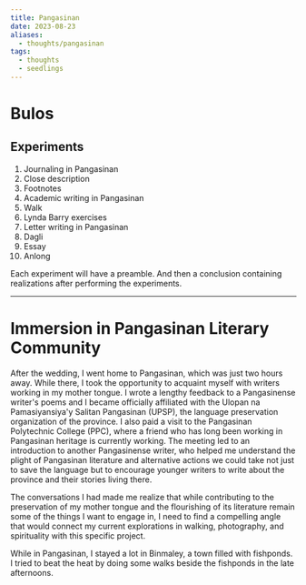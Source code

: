 ```yaml
---
title: Pangasinan
date: 2023-08-23
aliases:
  - thoughts/pangasinan
tags:
  - thoughts
  - seedlings
---
```

# Bulos

## Experiments

1. Journaling in Pangasinan
2. Close description
3. Footnotes
4. Academic writing in Pangasinan
5. Walk
6. Lynda Barry exercises
7. Letter writing in Pangasinan
8. Dagli
9. Essay
10. Anlong

Each experiment will have a preamble.
And then a conclusion containing realizations after performing the experiments.

***

# Immersion in Pangasinan Literary Community

After the wedding, I went home to Pangasinan, which was just two hours away. While there, I took the opportunity to acquaint myself with writers working in my mother tongue. I wrote a lengthy feedback to a Pangasinense writer's poems and I became officially affiliated with the Ulopan na Pamasiyansiya'y Salitan Pangasinan (UPSP), the language preservation organization of the province. I also paid a visit to the Pangasinan Polytechnic College (PPC), where a friend who has long been working in Pangasinan heritage is currently working. The meeting led to an introduction to another Pangasinense writer, who helped me understand the plight of Pangasinan literature and alternative actions we could take not just to save the language but to encourage younger writers to write about the province and their stories living there.

The conversations I had made me realize that while contributing to the preservation of my mother tongue and the flourishing of its literature remain some of the things I want to engage in, I need to find a compelling angle that would connect my current explorations in walking, photography, and spirituality with this specific project.

While in Pangasinan, I stayed a lot in Binmaley, a town filled with fishponds. I tried to beat the heat by doing some walks beside the fishponds in the late afternoons.